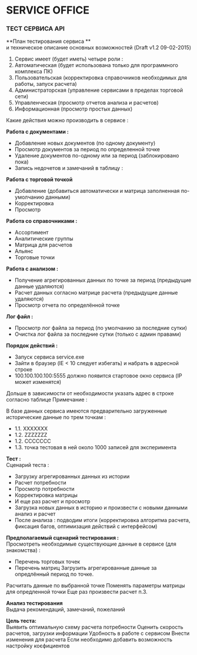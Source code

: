 # SERVICE OFFICE
### ТЕСТ СЕРВИСА API
**План тестирования сервиса  **  
и техническое описание основных возможностей
(Draft v1.2 09-02-2015)

1. Сервис имеет (будет иметь) четыре роли :
2. Автоматическая (будет использована только для программного комплекса ПК)
3. Пользовательская (корректировка справочников необходимых для работы, запуск расчета)
4. Администраторская (управление сервисами в пределах торговой сети)
5. Управленческая  (просмотр отчетов анализа и расчетов)
6. Информационная (просмотр простых данных)

Какие действия можно производить в сервисе :

**Работа с документами :**   

- Добавление новых документов (по одному документу)
- Просмотр документов за период по определенной точке 
- Удаление документов по-одному или за период (заблокировано пока)
- Запись недочетов и замечаний в таблицу :

**Работа с торговой точкой**

- Добавление (добавиться автоматически и матрица заполненная по-умолчанию данными)
- Корректировка
- Просмотр 

**Работа со справочниками :**

- Ассортимент
- Аналитические группы
- Матрица для расчетов
- Альянс
- Торговые точки
 
**Работа с анализом :**   
   
- Получение агрегированных данных по точке за период (предыдущие данные удаляются)
- Расчет данных согласно матрице расчета (предыдущие данные удаляются)
- Просмотр отчета по определённой точке
 
**Лог файл :**
- Просмотр лог файла за период (по умолчанию за последние сутки)
- Очистка лог файла за последние сутки (только с админ правами)
 
**Порядок действий :**

- Запуск сервиса service.exe
- Зайти в браузер (IE < 10 следует избегать) и набрать в адресной строке 
- 100.100.100.100:5555 должно появится стартовое окно сервиса (IP может изменятся)
 
 Дольше в зависимости от необходимости указать адрес в строке согласно таблице 
Примечание :

В базе данных сервиса имеются предварительно загруженные исторические данные по трем точкам :

- 1.1. XXXXXXX  
- 1.2. ZZZZZZZ 
- 1.2. CCCCCCC 
- 1.3. точка тестовая в ней около 1000 записей для эксперимента
 
**Тест :**   
Сценарий теста :  

- Загрузку агрегированных данных из истории
- Расчет потребности
- Просмотр потребности
- Корректировка матрицы
- И еще раз расчет и просмотр
- Загрузка новых данных в историю и произвести с новыми данными анализ и расчет
- После анализа : подводим итоги (корректировка алгоритма расчета, фиксация багов, оптимизация действий с интерфейсом)

**Предполагаемый сценарий тестирования :**   
Просмотреть необходимые существующие данные в сервисе (для знакомства) :
- Перечень торговых точек
- Перечень матриц
Загрузить агрегированные данные за опредлённый период по точке. 

Расчитать данные по выбранной точке 
Поменять параметры матрицы для опредленной точки
Еще раз произвести расчет п.3.

**Анализ тестирования**   
Выдача рекомендаций, замечаний, пожеланий

**Цель теста:**  
Выявить оптимальную схему расчета потребности
Оценить скорость расчетов, загрузки информации
Удобность в работе с сервисом
Внести изменения для расчета
Если необходимо добавить возможность настройку коєфициентов
